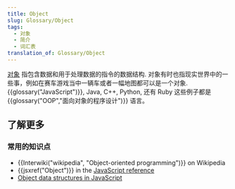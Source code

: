 ```yaml
---
title: Object
slug: Glossary/Object
tags:
  - 对象
  - 简介
  - 词汇表
translation_of: Glossary/Object
---
```

[对象](/zh-CN/docs/Web/JavaScript/Reference/Global_Objects/Object) 指包含数据和用于处理数据的指令的数据结构. 对象有时也指现实世界中的一些事，例如在赛车游戏当中一辆车或者一幅地图都可以是一个对象. {{glossary("JavaScript")}}, Java, C++, Python, 还有 Ruby 这些例子都是{{glossary("OOP","面向对象的程序设计")}} 语言。

## 了解更多

### 常用的知识点

- {{Interwiki("wikipedia", "Object-oriented programming")}} on Wikipedia
- {{jsxref("Object")}} in the [JavaScript reference](/zh-CN/docs/Web/JavaScript/Reference)
- [Object data structures in JavaScript](/zh-CN/docs/Web/JavaScript/Data_structures#Objects)
